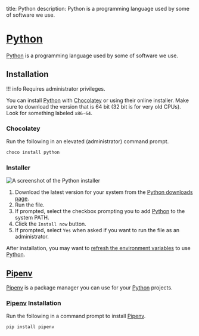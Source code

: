 title: Python
description: Python is a programming language used by some of software we use.

# [Python](https://www.python.org/)

[Python](https://www.python.org/) is a programming language used by some of software we use.

## Installation

!!! info
    Requires administrator privileges.

You can install [Python](https://www.python.org/) with [Chocolatey](/tools/chocolatey) or using their online installer.
Make sure to download the version that is 64 bit (32 bit is for very old CPUs).
Look for something labeled `x86-64`.

### Chocolatey

Run the following in an elevated (administrator) command prompt.

```bash
choco install python
```

### Installer

![A screenshot of the [Python](https://www.python.org/) installer](/images/tools/python/installation.png)

1. Download the latest version for your system from the [Python downloads page](https://www.python.org/downloads/).
2. Run the file.
3. If prompted, select the checkbox prompting you to add [Python](https://www.python.org/) to the system PATH.
4. Click the `Install now` button.
5. If prompted, select `Yes` when asked if you want to run the file as an administrator.

After installation, you may want to [refresh the environment variables]() to use [Python](https://www.python.org/).

## [Pipenv](https://pipenv.readthedocs.io/en/latest/)

[Pipenv](https://pipenv.readthedocs.io/en/latest/) is a package manager you can use for your [Python](https://www.python.org/) projects.

### [Pipenv](https://pipenv.readthedocs.io/en/latest/) Installation

Run the following in a command prompt to install [Pipenv](https://pipenv.readthedocs.io/en/latest/).

```bash
pip install pipenv
```
